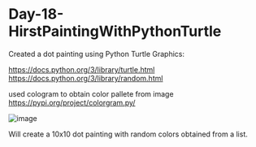 # Day-18-HirstPaintingWithPythonTurtle

Created a dot painting using Python Turtle Graphics:

https://docs.python.org/3/library/turtle.html
https://docs.python.org/3/library/random.html

used cologram to obtain color pallete from image https://pypi.org/project/colorgram.py/

![image](https://user-images.githubusercontent.com/129149694/235828388-4bd5f831-895f-474b-a1d9-43c3ad32a33a.png)

Will create a 10x10 dot painting with random colors obtained from a list. 
